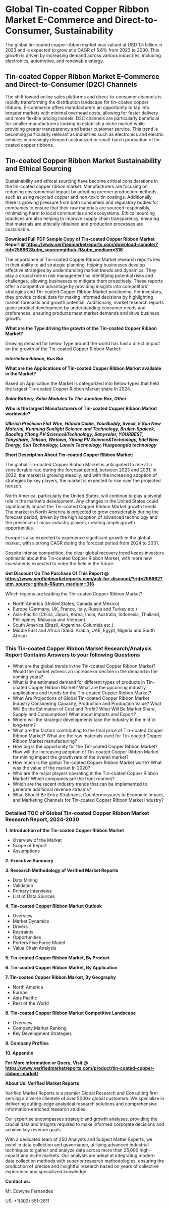 <h1>Global Tin-coated Copper Ribbon Market E-Commerce and Direct-to-Consumer, Sustainability</h1><p class=""><p>The global tin-coated copper ribbon market was valued at USD 1.5 billion in 2023 and is expected to grow at a CAGR of 5.6% from 2023 to 2030. This growth is driven by increasing demand across various industries, including electronics, automotive, and renewable energy.</p><h2>Tin-coated Copper Ribbon Market E-Commerce and Direct-to-Consumer (D2C) Channels</h2><p>The shift toward online sales platforms and direct-to-consumer channels is rapidly transforming the distribution landscape for tin-coated copper ribbons. E-commerce offers manufacturers an opportunity to tap into broader markets with minimal overhead costs, allowing for faster delivery and more flexible pricing models. D2C channels are particularly beneficial for smaller manufacturers looking to establish a niche market while providing greater transparency and better customer service. This trend is becoming particularly relevant as industries such as electronics and electric vehicles increasingly demand customized or small-batch production of tin-coated copper ribbons.</p><h2>Tin-coated Copper Ribbon Market Sustainability and Ethical Sourcing</h2><p>Sustainability and ethical sourcing have become critical considerations in the tin-coated copper ribbon market. Manufacturers are focusing on reducing environmental impact by adopting greener production methods, such as using recycled copper and non-toxic tin coatings. Additionally, there is growing pressure from both consumers and regulatory bodies for companies to ensure that their raw materials are sourced responsibly, minimizing harm to local communities and ecosystems. Ethical sourcing practices are also helping to improve supply chain transparency, ensuring that materials are ethically obtained and production processes are sustainable.</p></p><p class=""><strong>Download Full PDF Sample Copy of Tin-coated Copper Ribbon Market Report @ <a href="https://www.verifiedmarketreports.com/download-sample/?rid=256662&utm_source=github-R&utm_medium=316" target="_blank">https://www.verifiedmarketreports.com/download-sample/?rid=256662&utm_source=github-R&utm_medium=316</a></strong></p><p>The importance of&nbsp;Tin-coated Copper Ribbon Market research reports lies in their ability to aid strategic planning, helping businesses develop effective strategies by understanding market trends and dynamics. They play a crucial role in risk management by identifying potential risks and challenges, allowing businesses to mitigate them proactively. These reports offer a competitive advantage by providing insights into competitors' strategies and Tin-coated Copper Ribbon Market positioning. For investors, they provide critical data for making informed decisions by highlighting market forecasts and growth potential. Additionally, market research reports guide product development by understanding consumer needs and preferences, ensuring products meet market demands and drive business growth.</p><p><strong>What are the&nbsp;Type driving the growth of the Tin-coated Copper Ribbon Market?</strong></p><p id="" class="">Growing demand for below Type around the world has had a direct impact on the growth of the Tin-coated Copper Ribbon Market:</p><p class=""><em><strong>Interlinked Ribbon, Bus Bar</strong></em></p><p class=""><strong>What are the&nbsp;Applications&nbsp;of Tin-coated Copper Ribbon Market available in the Market?</strong></p><p id="" class="">Based on Application the Market is categorized into Below types that held the largest Tin-coated Copper Ribbon Market share In 2024.</p><p class=""><em><strong>Solar Battery, Solar Modules To The Junction Box, Other</strong></em></p><p class=""><strong>Who is the largest Manufacturers of Tin-coated Copper Ribbon Market worldwide?</strong></p><p><em><strong>Ulbrich Precision Flat Wire, Hitachi Cable, YourBuddy, Sveck, E Sun New Material, Kunming Sunlight Science and Technology, Bruker-Spaleck, Baoding Yitong PV Science&Technology, Sanysolar, YOURBEST, Tonyshare, Telison, Wetown, Yitong PV Science&Technology, Edel New Energy, Sun Technology, Lanxin Technology, Huaguangda technology</strong></em></p><p id="" class=""><strong>Short Description About Tin-coated Copper Ribbon Market:</strong></p><p>The global Tin-coated Copper Ribbon Market is anticipated to rise at a considerable rate during the forecast period, between 2023 and 2031. In 2022, the market is growing steadily, and with the increasing adoption of strategies by key players, the market is expected to rise over the projected horizon.</p><p>North America, particularly the United States, will continue to play a pivotal role in the market's development. Any changes in the United States could significantly impact the Tin-coated Copper Ribbon Market growth trends. The market in North America is projected to grow considerably during the forecast period, driven by the high adoption of advanced technology and the presence of major industry players, creating ample growth opportunities.</p><p>Europe is also expected to experience significant growth in the global market, with a strong CAGR during the forecast period from 2024 to 2031.</p><p>Despite intense competition, the clear global recovery trend keeps investors optimistic about the Tin-coated Copper Ribbon Market, with more new investments expected to enter the field in the future.</p><p id="" class=""><strong>Get Discount On The Purchase Of This Report @ <a href="https://www.verifiedmarketreports.com/ask-for-discount/?rid=256662?utm_source=github-R&utm_medium=316" target="_blank">https://www.verifiedmarketreports.com/ask-for-discount/?rid=256662?utm_source=github-R&utm_medium=316</a></strong></p><p class="">Which regions are leading the Tin-coated Copper Ribbon Market?</p><ul><li>North America (United States, Canada and Mexico)</li><li>Europe (Germany, UK, France, Italy, Russia and Turkey etc.)</li><li>Asia-Pacific (China, Japan, Korea, India, Australia, Indonesia, Thailand, Philippines, Malaysia and Vietnam)</li><li>South America (Brazil, Argentina, Columbia etc.)</li><li>Middle East and Africa (Saudi Arabia, UAE, Egypt, Nigeria and South Africa)</li></ul><h3 id="" class="">This Tin-coated Copper Ribbon Market Research/Analysis Report Contains Answers to your following Questions</h3><ul><li>What are the global trends in the Tin-coated Copper Ribbon Market? Would the market witness an increase or decline in the demand in the coming years?</li><li>What is the estimated demand for different types of products in Tin-coated Copper Ribbon Market? What are the upcoming industry applications and trends for the Tin-coated Copper Ribbon Market?</li><li>What Are Projections of Global Tin-coated Copper Ribbon Market Industry Considering Capacity, Production and Production Value? What Will Be the Estimation of Cost and Profit? What Will Be Market Share, Supply and Consumption? What about imports and Export?</li><li>Where will the strategic developments take the industry in the mid to long-term?</li><li>What are the factors contributing to the final price of Tin-coated Copper Ribbon Market? What are the raw materials used for Tin-coated Copper Ribbon Market manufacturing?</li><li>How big is the opportunity for the Tin-coated Copper Ribbon Market? How will the increasing adoption of Tin-coated Copper Ribbon Market for mining impact the growth rate of the overall market?</li><li>How much is the global Tin-coated Copper Ribbon Market worth? What was the value of the market In 2020?</li><li>Who are the major players operating in the Tin-coated Copper Ribbon Market? Which companies are the front runners?</li><li>Which are the recent industry trends that can be implemented to generate additional revenue streams?</li><li>What Should Be Entry Strategies, Countermeasures to Economic Impact, and Marketing Channels for Tin-coated Copper Ribbon Market Industry?</li></ul><h3 id="" class="">Detailed TOC of Global Tin-coated Copper Ribbon Market Research Report, 2024-2030</h3><p id="" class=""><strong>1. Introduction of the Tin-coated Copper Ribbon Market</strong></p><ul><li>Overview of the Market</li><li>Scope of Report</li><li>Assumptions</li></ul><p id="" class=""><strong>2. Executive Summary</strong></p><p id="" class=""><strong>3. Research Methodology of Verified Market Reports</strong></p><ul><li>Data Mining</li><li>Validation</li><li>Primary Interviews</li><li>List of Data Sources</li></ul><p id="" class=""><strong>4. Tin-coated Copper Ribbon Market Outlook</strong></p><ul><li>Overview</li><li>Market Dynamics</li><li>Drivers</li><li>Restraints</li><li>Opportunities</li><li>Porters Five Force Model</li><li>Value Chain Analysis</li></ul><p id="" class=""><strong>5. Tin-coated Copper Ribbon Market, By Product</strong></p><p id="" class=""><strong>6. Tin-coated Copper Ribbon Market, By Application</strong></p><p id="" class=""><strong>7. Tin-coated Copper Ribbon Market, By Geography</strong></p><ul><li>North America</li><li>Europe</li><li>Asia Pacific</li><li>Rest of the World</li></ul><p id="" class=""><strong>8. Tin-coated Copper Ribbon Market Competitive Landscape</strong></p><ul><li>Overview</li><li>Company Market Ranking</li><li>Key Development Strategies</li></ul><p id="" class=""><strong>9. Company Profiles</strong></p><p id="" class=""><strong>10. Appendix</strong></p><p id="" class=""><strong>For More Information or Query, Visit @ <a href="https://www.verifiedmarketreports.com/product/tin-coated-copper-ribbon-market/" target="_blank">https://www.verifiedmarketreports.com/product/tin-coated-copper-ribbon-market/</a></strong></p><p id="" class=""><strong>About Us: Verified Market Reports</strong></p><p id="" class="">Verified Market Reports is a premier Global Research and Consulting firm serving a diverse clientele of over 5000+ global customers. We specialize in delivering cutting-edge analytical research solutions and comprehensive information-enriched research studies.</p><p id="" class="">Our expertise encompasses strategic and growth analyses, providing the crucial data and insights required to make informed corporate decisions and achieve key revenue goals.</p><p id="" class="">With a dedicated team of 250 Analysts and Subject Matter Experts, we excel in data collection and governance, utilizing advanced industrial techniques to gather and analyze data across more than 25,000 high-impact and niche markets. Our analysts are adept at integrating modern data collection methods with superior research methodologies, ensuring the production of precise and insightful research based on years of collective experience and specialized knowledge.</p><p id="" class=""><strong>Contact us:</strong></p><p id="" class="">Mr. Edwyne Fernandes</p><p id="" class="">US: +1(302) 551-2611</p>